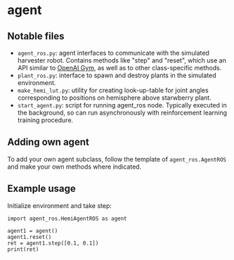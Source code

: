 # agent
## Notable files
* `agent_ros.py`: agent interfaces to communicate with the simulated harvester robot. Contains methods like "step" and "reset", which use an API similar to [OpenAI Gym](https://gym.openai.com/), as well as to other class-specific methods.
* `plant_ros.py`: interface to spawn and destroy plants in the simulated environment.
* `make_hemi_lut.py`: utility for creating look-up-table for joint angles corresponding to positions on hemisphere above starwberry plant.
* `start_agent.py`: script for running agent_ros node. Typically executed in the background, so can run asynchronously with reinforcement learning training procedure.

## Adding own agent
To add your own agent subclass, follow the template of `agent_ros.AgentROS` and make your own methods where indicated. 

## Example usage
Initialize environment and take step:
```
import agent_ros.HemiAgentROS as agent

agent1 = agent()
agent1.reset()
ret = agent1.step([0.1, 0.1])
print(ret)
```
